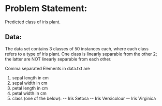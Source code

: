 # Problem Statement:

Predicted class of iris plant.

## Data:

The data set contains 3 classes of 50 instances each, where each class refers to a type of iris plant. One class is linearly separable from the other 2; the latter are NOT linearly separable from each other.

Comma separated Elements in data.txt are

1. sepal length in cm
2. sepal width in cm
3. petal length in cm
4. petal width in cm
5. class (one of the below):
-- Iris Setosa
-- Iris Versicolour
-- Iris Virginica

